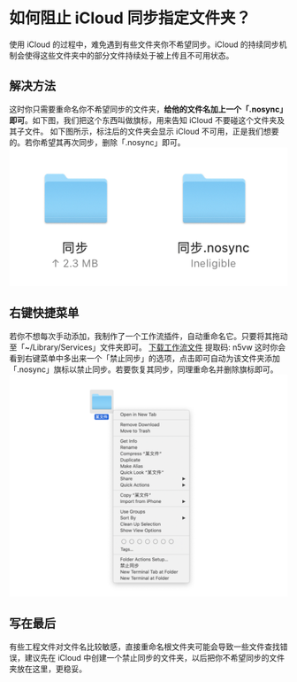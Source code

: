 # 如何阻止 iCloud 同步指定文件夹？

使用 iCloud 的过程中，难免遇到有些文件夹你不希望同步。iCloud 的持续同步机制会使得这些文件夹中的部分文件持续处于被上传且不可用状态。

## 解决方法

这时你只需要重命名你不希望同步的文件夹，**给他的文件名加上一个「.nosync」即可**。如下图，我们把这个东西叫做旗标，用来告知 iCloud 不要碰这个文件夹及其子文件。
如下图所示，标注后的文件夹会显示 iCloud 不可用，正是我们想要的。若你希望其再次同步，删除「.nosync」即可。
![9ff14950a4c30ef8dac25557b1bfd367.png](./public/1585530526962.png)

## 右键快捷菜单

若你不想每次手动添加，我制作了一个工作流插件，自动重命名它。只要将其拖动至「~/Library/Services」文件夹即可。
[下载工作流文件](https://pan.baidu.com/s/1vaJcejP7y2nBWcgPol15ug) 提取码: n5vw
这时你会看到右键菜单中多出来一个「禁止同步」的选项，点击即可自动为该文件夹添加「.nosync」旗标以禁止同步。若要恢复其同步，同理重命名并删除旗标即可。
![c4108be3894cd9848e7efad1267ac0d3.png](./public/1585530598047.png)

## 写在最后

有些工程文件对文件名比较敏感，直接重命名根文件夹可能会导致一些文件查找错误，建议先在 iCloud 中创建一个禁止同步的文件夹，以后把你不希望同步的文件夹放在这里，更稳妥。

